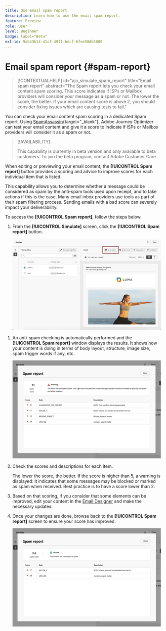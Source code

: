 ```yaml
---
title: Use email spam report
description: Learn how to use the email spam report.
feature: Preview
role: User
level: Beginner
badge: label="Beta"
exl-id: 9ab43b14-41cf-49f1-bdcf-6fee58db5000
---
```

# Email spam report {#spam-report}

>[!CONTEXTUALHELP]
>id="ajo_simulate_spam_report"
>title="Email spam report"
>abstract="The Spam report lets you check your email content spam scoring. This score indicates if ISPs or Mailbox providers will consider your message as a spam or not. The lower the score, the better. If your email content score is above 2, you should consider fixing issues which are causing tests to fail."

You can check your email content spam scoring in a dedicated Spam report. Using [SpamAssassin](https://spamassassin.apache.org/){target="_blank"}, Adobe Journey Optimizer can test your email content and give it a score to indicate if ISPs or Mailbox providers will consider it as a spam or not.

>[!AVAILABILITY]
>
>This capability is currently in beta version and only available to beta customers. To join the beta program, contact Adobe Customer Care.

When editing or previewing your email content, the **[!UICONTROL Spam report]** button provides a scoring and advice to improve scores for each individual item that is listed.

This capability allows you to determine whether a message could be considered as spam by the anti-spam tools used upon receipt, and to take actions if this is the case. Many email inbox providers use tools as part of their spam filtering process. Sending emails with a bad score can severely impact your deliverability.

To access the **[!UICONTROL Spam report]**, follow the steps below.

1. From the **[!UICONTROL Simulate]** screen, click the **[!UICONTROL Spam report]** button.

    ![](assets/spam-report-button.png)

<!--
    You can also open the [Email Designer](../email/content-from-scratch.md), click the **[!UICONTROL More]** button and select **[!UICONTROL Check spam score]** from the menu.

    ![](assets/spam-report-check-score.png)
-->

1. An anti-spam checking is automatically performed and the **[!UICONTROL Spam report]** window displays the results. It shows how your content is doing in terms of body layout, structure, image size, spam trigger words if any, etc.

    ![](assets/spam-report-high-score.png)

1. Check the scores and descriptions for each item.

    The lower the score, the better. If the score is higher than 5, a warning is displayed: it indicates that some messages may be blocked or marked as spam when received. Best practice is to have a score lower than 2.

1. Based on that scoring, if you consider that some elements can be improved, edit your content in the [Email Designer](../email/content-from-scratch.md) and make the necessary updates.

1. Once your changes are done, browse back to the **[!UICONTROL Spam report]** screen to ensure your score has improved.

    ![](assets/spam-report-low-score.png)

<!--You can also check the message's alerts for warnings on potential risk of spam detection. Follow the steps below.

1. Click the **[!UICONTROL Alerts]** button on top right of the screen. [Learn more on email alerts](../email/create-email.md#check-email-alerts)

1. If **[!UICONTROL Spam checker alert]** is displayed, you should check your content for a potential risk of spam using the **[!UICONTROL Spam report]** feature as detailed above.

    ![](assets/spam-report-alert.png)
-->
